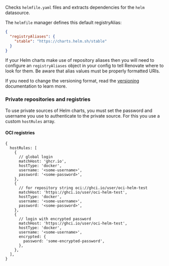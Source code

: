 Checks `helmfile.yaml` files and extracts dependencies for the `helm` datasource.

The `helmfile` manager defines this default registryAlias:

```json
{
  "registryAliases": {
    "stable": "https://charts.helm.sh/stable"
  }
}
```

If your Helm charts make use of repository aliases then you will need to configure an `registryAliases` object in your config to tell Renovate where to look for them. Be aware that alias values must be properly formatted URIs.

If you need to change the versioning format, read the [versioning](https://docs.renovatebot.com/modules/versioning/) documentation to learn more.

### Private repositories and registries

To use private sources of Helm charts, you must set the password and username you use to authenticate to the private source.
For this you use a custom `hostRules` array.

#### OCI registries

```json5
{
  hostRules: [
    {
      // global login
      matchHost: 'ghcr.io',
      hostType: 'docker',
      username: '<some-username>',
      password: '<some-password>',
    },
    {
      // for repository string oci://ghci.io/user/oci-helm-test
      matchHost: 'https://ghci.io/user/oci-helm-test',
      hostType: 'docker',
      username: '<some-username>',
      password: '<some-password>',
    },
    {
      // login with encrypted password
      matchHost: 'https://ghci.io/user/oci-helm-test',
      hostType: 'docker',
      username: '<some-username>',
      encrypted: {
        password: 'some-encrypted-password',
      },
    },
  ],
}
```
